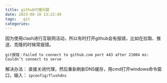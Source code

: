 ```yaml
---
title: github代理问题
date: 2023-08-10 13:22:49
tags:	git
categories:	
---
```


因为使用clash进行互联网活动，所以有时打开github会有报错，比如在拉取、推送、克隆的时候常报错。
  
`git报错：Failed to connect to github.com port 443 after 21084 ms: Couldn‘t connect to serve`

解决办法：
直接关闭代理，然后重新刷新DNS缓存，用cmd打开windows命令窗口，输入：
`ipconfig/flushdns`